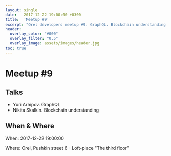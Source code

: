 ```yaml
---
layout: single
date:   2017-12-22 19:00:00 +0300
title:  'Meetup #9'
excerpt: "Orel developers meetup #9. GraphQL. Blockchain understanding."
header:
  overlay_color: "#000"
  overlay_filter: "0.5"
  overlay_image: assets/images/header.jpg
toc: true
---
```


# Meetup #9

## Talks

* Yuri Arhipov. GraphQL
* Nikita Skalkin. Blockchain understanding

## When & Where

When: 2017-12-22 19:00:00

Where: Orel, Pushkin street 6 - Loft-place "The third floor"
